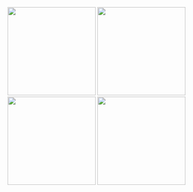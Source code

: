 <p align="center">
  <img src="https://github.com/user-attachments/assets/7a9ae7d0-53ec-438d-af46-aad21cb43af4" width="200">
  <img src="https://github.com/user-attachments/assets/fded9b09-1879-49f7-a5f8-4857d7548c59" width="200">
  <img src="https://github.com/user-attachments/assets/1b399b86-d7b9-4496-a863-484cb542d45e" width="200">
  <img src="https://github.com/user-attachments/assets/e45a7b7c-380d-481a-a23e-f4393c608858" width="200">
</p>
